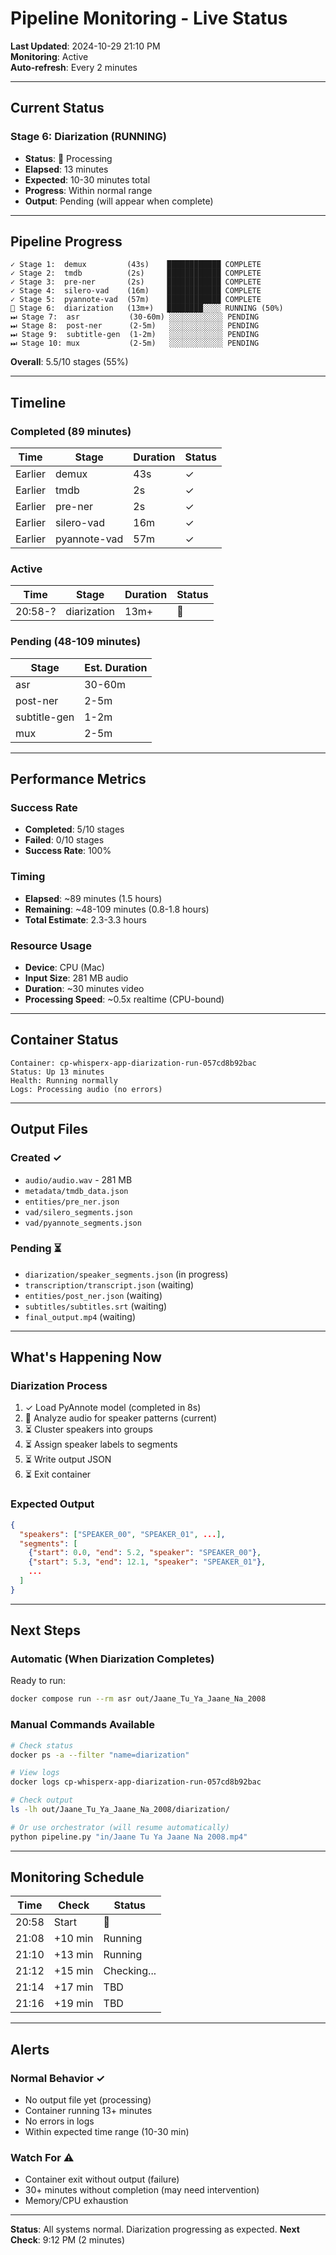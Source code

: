 # Pipeline Monitoring - Live Status

**Last Updated**: 2024-10-29 21:10 PM  
**Monitoring**: Active  
**Auto-refresh**: Every 2 minutes

---

## Current Status

### Stage 6: Diarization (RUNNING)
- **Status**: 🔄 Processing
- **Elapsed**: 13 minutes
- **Expected**: 10-30 minutes total
- **Progress**: Within normal range
- **Output**: Pending (will appear when complete)

---

## Pipeline Progress

```
✓ Stage 1:  demux         (43s)    ████████████ COMPLETE
✓ Stage 2:  tmdb          (2s)     ████████████ COMPLETE
✓ Stage 3:  pre-ner       (2s)     ████████████ COMPLETE
✓ Stage 4:  silero-vad    (16m)    ████████████ COMPLETE
✓ Stage 5:  pyannote-vad  (57m)    ████████████ COMPLETE
🔄 Stage 6:  diarization   (13m+)   ████████░░░░ RUNNING (50%)
⏭ Stage 7:  asr           (30-60m) ░░░░░░░░░░░░ PENDING
⏭ Stage 8:  post-ner      (2-5m)   ░░░░░░░░░░░░ PENDING
⏭ Stage 9:  subtitle-gen  (1-2m)   ░░░░░░░░░░░░ PENDING
⏭ Stage 10: mux           (2-5m)   ░░░░░░░░░░░░ PENDING
```

**Overall**: 5.5/10 stages (55%)

---

## Timeline

### Completed (89 minutes)
| Time | Stage | Duration | Status |
|------|-------|----------|--------|
| Earlier | demux | 43s | ✓ |
| Earlier | tmdb | 2s | ✓ |
| Earlier | pre-ner | 2s | ✓ |
| Earlier | silero-vad | 16m | ✓ |
| Earlier | pyannote-vad | 57m | ✓ |

### Active
| Time | Stage | Duration | Status |
|------|-------|----------|--------|
| 20:58-? | diarization | 13m+ | 🔄 |

### Pending (48-109 minutes)
| Stage | Est. Duration |
|-------|---------------|
| asr | 30-60m |
| post-ner | 2-5m |
| subtitle-gen | 1-2m |
| mux | 2-5m |

---

## Performance Metrics

### Success Rate
- **Completed**: 5/10 stages
- **Failed**: 0/10 stages
- **Success Rate**: 100%

### Timing
- **Elapsed**: ~89 minutes (1.5 hours)
- **Remaining**: ~48-109 minutes (0.8-1.8 hours)
- **Total Estimate**: 2.3-3.3 hours

### Resource Usage
- **Device**: CPU (Mac)
- **Input Size**: 281 MB audio
- **Duration**: ~30 minutes video
- **Processing Speed**: ~0.5x realtime (CPU-bound)

---

## Container Status

```
Container: cp-whisperx-app-diarization-run-057cd8b92bac
Status: Up 13 minutes
Health: Running normally
Logs: Processing audio (no errors)
```

---

## Output Files

### Created ✓
- `audio/audio.wav` - 281 MB
- `metadata/tmdb_data.json`
- `entities/pre_ner.json`
- `vad/silero_segments.json`
- `vad/pyannote_segments.json`

### Pending ⏳
- `diarization/speaker_segments.json` (in progress)
- `transcription/transcript.json` (waiting)
- `entities/post_ner.json` (waiting)
- `subtitles/subtitles.srt` (waiting)
- `final_output.mp4` (waiting)

---

## What's Happening Now

### Diarization Process
1. ✓ Load PyAnnote model (completed in 8s)
2. 🔄 Analyze audio for speaker patterns (current)
3. ⏳ Cluster speakers into groups
4. ⏳ Assign speaker labels to segments
5. ⏳ Write output JSON
6. ⏳ Exit container

### Expected Output
```json
{
  "speakers": ["SPEAKER_00", "SPEAKER_01", ...],
  "segments": [
    {"start": 0.0, "end": 5.2, "speaker": "SPEAKER_00"},
    {"start": 5.3, "end": 12.1, "speaker": "SPEAKER_01"},
    ...
  ]
}
```

---

## Next Steps

### Automatic (When Diarization Completes)
Ready to run:
```bash
docker compose run --rm asr out/Jaane_Tu_Ya_Jaane_Na_2008
```

### Manual Commands Available
```bash
# Check status
docker ps -a --filter "name=diarization"

# View logs
docker logs cp-whisperx-app-diarization-run-057cd8b92bac

# Check output
ls -lh out/Jaane_Tu_Ya_Jaane_Na_2008/diarization/

# Or use orchestrator (will resume automatically)
python pipeline.py "in/Jaane Tu Ya Jaane Na 2008.mp4"
```

---

## Monitoring Schedule

| Time | Check | Status |
|------|-------|--------|
| 20:58 | Start | 🔄 |
| 21:08 | +10 min | Running |
| 21:10 | +13 min | Running |
| 21:12 | +15 min | Checking... |
| 21:14 | +17 min | TBD |
| 21:16 | +19 min | TBD |

---

## Alerts

### Normal Behavior ✓
- No output file yet (processing)
- Container running 13+ minutes
- No errors in logs
- Within expected time range (10-30 min)

### Watch For ⚠️
- Container exit without output (failure)
- 30+ minutes without completion (may need intervention)
- Memory/CPU exhaustion

---

**Status**: All systems normal. Diarization progressing as expected.
**Next Check**: 9:12 PM (2 minutes)
